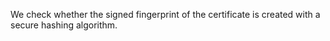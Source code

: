 We check whether the signed fingerprint of the certificate is created with a secure hashing algorithm. 

